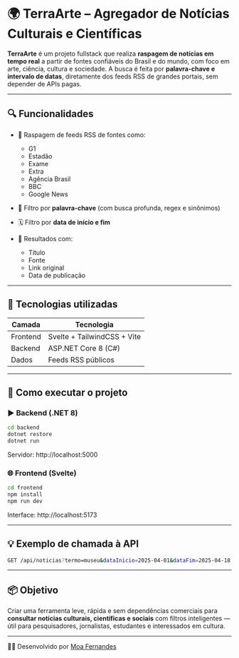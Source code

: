 # 🌍 TerraArte – Agregador de Notícias Culturais e Científicas

**TerraArte** é um projeto fullstack que realiza **raspagem de notícias em tempo real** a partir de fontes confiáveis do Brasil e do mundo, com foco em arte, ciência, cultura e sociedade.
A busca é feita por **palavra-chave e intervalo de datas**, diretamente dos feeds RSS de grandes portais, sem depender de APIs pagas.

---

## 🔍 Funcionalidades

- 📰 Raspagem de feeds RSS de fontes como:
  - G1
  - Estadão
  - Exame
  - Extra
  - Agência Brasil
  - BBC
  - Google News

- 🔎 Filtro por **palavra-chave** (com busca profunda, regex e sinônimos)
- 🗓️ Filtro por **data de início e fim**
- 🎯 Resultados com:
  - Título
  - Fonte
  - Link original
  - Data de publicação

---

## 🧩 Tecnologias utilizadas

| Camada      | Tecnologia                 |
|-------------|----------------------------|
| Frontend    | Svelte + TailwindCSS + Vite |
| Backend     | ASP.NET Core 8 (C#)         |
| Dados       | Feeds RSS públicos          |

---

## 🚀 Como executar o projeto

### ▶️ Backend (.NET 8)
```bash
cd backend
dotnet restore
dotnet run
```
Servidor: http://localhost:5000

### 🌐 Frontend (Svelte)
```bash
cd frontend
npm install
npm run dev
```
Interface: http://localhost:5173

---

## 💡 Exemplo de chamada à API

```bash
GET /api/noticias?termo=museu&dataInicio=2025-04-01&dataFim=2025-04-18
```

---

## 📦 Objetivo

Criar uma ferramenta leve, rápida e sem dependências comerciais para **consultar notícias culturais, científicas e sociais** com filtros inteligentes — útil para pesquisadores, jornalistas, estudantes e interessados em cultura.

---

🧑‍💻 Desenvolvido por [Moa Fernandes](https://github.com/Moa-fernandes)
